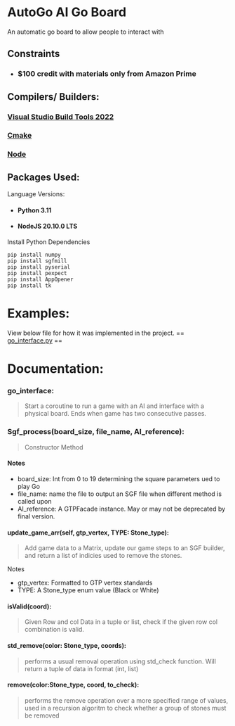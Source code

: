# AutoGo AI Go Board

An automatic go board to allow people to interact with
## Constraints

- ### $100 credit with materials only from Amazon Prime

## Compilers/ Builders:

### [Visual Studio Build Tools 2022](https://visualstudio.microsoft.com/downloads/)

### [Cmake](https://cmake.org/)

### [Node](https://nodejs.org/en)

## Packages Used:
Language Versions:
- #### Python 3.11
- #### NodeJS 20.10.0 LTS

Install Python Dependencies
````commandline
pip install numpy
pip install sgfmill
pip install pyserial
pip install pexpect
pip install AppOpener
pip install tk
````

# Examples:

View below file for how it was implemented in the project. == [go_interface.py](https://github.com/sean-lai-sh/AutoGo/blob/main/go_interface.py) ==


# Documentation:

### go_interface:

>Start a coroutine to run a game with an AI and interface with a physical board.
Ends when game has two consecutive passes.


### Sgf_process(board_size, file_name, AI_reference):

>Constructor Method

#### Notes

- board_size: Int from 0 to 19 determining the square parameters ued to play Go
- file_name: name the file to output an SGF file when different method is called upon
- AI_reference: A GTPFacade instance. May or may not be deprecated by final version.

#### update_game_arr(self, gtp_vertex, TYPE: Stone_type):

> Add game data to a Matrix, update our game steps to an SGF builder, and return a list of indicies used to remove the stones.

Notes
- gtp_vertex: Formatted to GTP vertex standards
- TYPE: A Stone_type enum value (Black or White)

#### isValid(coord):

> Given Row and col Data in a tuple or list, check if the given row col combination is valid.

#### std_remove(color: Stone_type, coords):

> performs a usual removal operation using std_check function. Will return a tuple of data in format (int, list)

#### remove(color:Stone_type, coord, to_check):

> performs the remove operation over a more specified range of values, used in a recursion algoritm to check whether a group of stones must be removed


